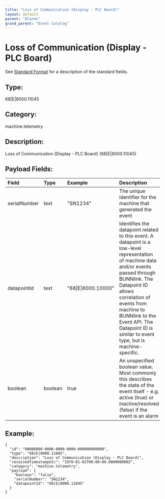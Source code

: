 ```yaml
---
title: "Loss of Communication (Display - PLC Board)"
layout: default
parent: "Alarms"
grand_parent: "Event Catalog"
---
```


# Loss of Communication (Display - PLC Board)

See [Standard Format](/event-subscriptions/event-format) for a description of the standard fields.

## Type:

68\|E\|8000.11045

## Category:

machine.telemetry

## Description: 

Loss of Communication (Display - PLC Board) (68\|E\|8000.11045)

## Payload Fields:

| Field | Type | Example | Description |
|:------|:-----|:--------|:------------|
| serialNumber | text | "SN1234" | The unique identifier for the machine that generated the event |
| datapointId | text | "68\|E\|8000.10000" | Identifies the datapoint related to this event. A datapoint is a low-level representation of machine data and/or events passed through BUNNlink. The Datapoint ID allows correlation of events from machine to BUNNlink to the Event API. The Datapoint ID is similar to event type, but is machine-specific. |
| boolean | boolean | true | An unspecified boolean value. Most commonly this describes the state of the event itself - e.g. active (true) or inactive/resolved (false) if the event is an alarm |

## Example:

```
{
  "id": "00000000-0000-0000-0000-000000000000",
  "type": "68|E|8000.11045",
  "description": "Loss of Communication (Display - PLC Board)",
  "receivedTimestampUtc": "1970-01-01T00:00:00.000000000Z",
  "category": "machine.telemetry",
  "payload": {
    "boolean": "false",
    "serialNumber": "SN1234",
    "datapointId": "68|E|8000.11045"
  }
}
```
